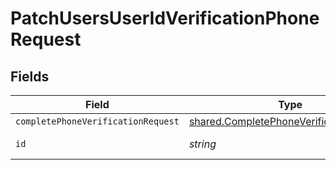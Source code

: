# PatchUsersUserIdVerificationPhoneRequest


## Fields

| Field                                                                                                     | Type                                                                                                      | Required                                                                                                  | Description                                                                                               |
| --------------------------------------------------------------------------------------------------------- | --------------------------------------------------------------------------------------------------------- | --------------------------------------------------------------------------------------------------------- | --------------------------------------------------------------------------------------------------------- |
| `completePhoneVerificationRequest`                                                                        | [shared.CompletePhoneVerificationRequest](../../../sdk/models/shared/completephoneverificationrequest.md) | :heavy_minus_sign:                                                                                        | N/A                                                                                                       |
| `id`                                                                                                      | *string*                                                                                                  | :heavy_check_mark:                                                                                        | Unique identifier                                                                                         |